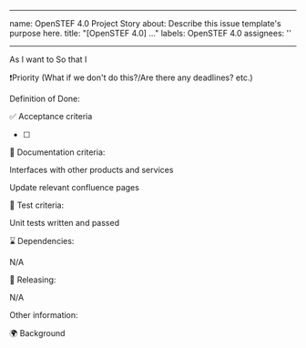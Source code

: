<!--
SPDX-FileCopyrightText: 2017-2025 Contributors to the OpenSTEF project <korte.termijn.prognoses@alliander.com>

SPDX-License-Identifier: MPL-2.0
-->
---
name: OpenSTEF 4.0 Project Story
about: Describe this issue template's purpose here.
title: "[OpenSTEF 4.0] ..."
labels: OpenSTEF 4.0
assignees: ''

---

As
I want to 
So that I

❗Priority (What if we don't do this?/Are there any deadlines? etc.)

Definition of Done:

✅ Acceptance criteria

- [ ] 

📄 Documentation criteria:

Interfaces with other products and services

Update relevant confluence pages

🧪 Test criteria:

Unit tests written and passed

⌛ Dependencies:

N/A

🚀 Releasing:

N/A

Other information:

🌍 Background
